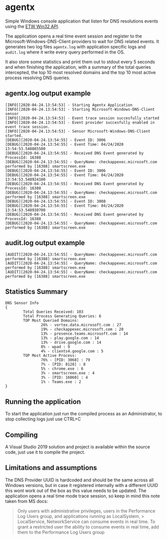 # agentx
Simple Windows console application that listen for DNS resolutions events using the [ETW Win32 API](https://docs.microsoft.com/en-us/windows/win32/etw/event-tracing-portal).

The application opens a real time event session and register to the Microsoft-Windows-DNS-Client providers to wait for DNS related events.
It generates two log files `agentx.log` with application specific logs and `audit.log` where it write every query performed in the OS.

It also store some statistics and print them out to stdout every 5 seconds and when finishing the application, with a summary of the total queries intercepted, the top 10 most resolved domains and the top 10 most active process resolving DNS queries.

## agentx.log output example
```
[INFO][2020-04-24.13:54:53] - Starting Agentx Application
[INFO][2020-04-24.13:54:53] - Starting Microsoft-Windows-DNS-Client sensor
[INFO][2020-04-24.13:54:53] - Event trace session succesfully started
[INFO][2020-04-24.13:54:53] - Event provider succesfully enabled in event trace session.
[INFO][2020-04-24.13:54:53] - Sensor Microsoft-Windows-DNS-Client started.
[DEBUG][2020-04-24.13:54:55] - Event ID: 3006
[DEBUG][2020-04-24.13:54:55] - Event Time: 04/24/2020 13:54:53.548885500
[DEBUG][2020-04-24.13:54:55] - Received DNS Event generated by ProcessId: 16388
[DEBUG][2020-04-24.13:54:55] - QueryName: checkappexec.microsoft.com performed by [16388] smartscreen.exe
[DEBUG][2020-04-24.13:54:55] - Event ID: 3006
[DEBUG][2020-04-24.13:54:55] - Event Time: 04/24/2020 13:54:53.548924100
[DEBUG][2020-04-24.13:54:55] - Received DNS Event generated by ProcessId: 16388
[DEBUG][2020-04-24.13:54:55] - QueryName: checkappexec.microsoft.com performed by [16388] smartscreen.exe
[DEBUG][2020-04-24.13:54:55] - Event ID: 3008
[DEBUG][2020-04-24.13:54:55] - Event Time: 04/24/2020 13:54:53.548930700
[DEBUG][2020-04-24.13:54:55] - Received DNS Event generated by ProcessId: 16388
[DEBUG][2020-04-24.13:54:55] - QueryName: checkappexec.microsoft.com performed by [16388] smartscreen.exe
```

## audit.log output example
```
[AUDIT][2020-04-24.13:54:55] - QueryName: checkappexec.microsoft.com performed by [16388] smartscreen.exe
[AUDIT][2020-04-24.13:54:55] - QueryName: checkappexec.microsoft.com performed by [16388] smartscreen.exe
[AUDIT][2020-04-24.13:54:55] - QueryName: checkappexec.microsoft.com performed by [16388] smartscreen.exe
```

## Statistics Summary
```
DNS Sensor Info
{
        Total Queries Received: 103
        Total Process Generating Queries: 6
        TOP Most Queried Domains:
                26% - vortex.data.microsoft.com : 27
                19% - checkappexec.microsoft.com : 20
                13% - presence.teams.microsoft.com : 14
                13% - play.google.com : 14
                13% - drive.google.com : 14
                8% - wpad : 9
                4% - clients4.google.com : 5
        TOP Most Active Process:
                76% - [PID: 3068] : 79
                7% - [PID: 8128] : 8
                5% - chrome.exe : 6
                3% - smartscreen.exe : 4
                3% - [PID: 16060] : 4
                1% - Teams.exe : 2
}
```
## Running the application
To start the application just run the compiled process as an Administrator, to stop collecting logs just use CTRL+C

## Compiling
A Visual Studio 2019 solution and project is available within the source code, just use it to compile the project.

## Limitations and assumptions
The DNS Provider UUID is hardcoded and should be the same across all Windows versions, but in case it registered internally with a different UUID this wont work out of the box as this value needs to be updated.
The application opens a real time mode trace session, so keep in mind this note taken from MS docs:
> Only users with administrative privileges, users in the Performance Log Users group, and applications running as LocalSystem, > LocalService, NetworkService can consume events in real time. To grant a restricted user the ability to consume events in real time, add them to the Performance Log Users group
